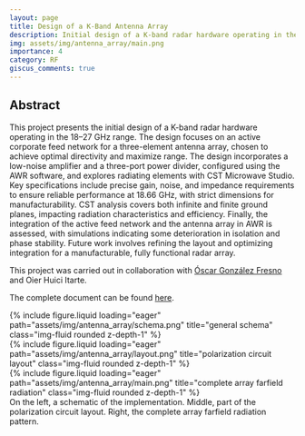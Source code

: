 ```yaml
---
layout: page
title: Design of a K-Band Antenna Array
description: Initial design of a K-band radar hardware operating in the 18–27 GHz range
img: assets/img/antenna_array/main.png
importance: 4
category: RF
giscus_comments: true
---
```


##  Abstract

This project presents the initial design of a K-band radar hardware operating in the 18–27 GHz range. The design focuses on an active corporate feed network for a three-element antenna array, chosen to achieve optimal directivity and maximize range. The design incorporates a low-noise amplifier and a three-port power divider, configured using the AWR software, and explores radiating elements with CST Microwave Studio. Key specifications include precise gain, noise, and impedance requirements to ensure reliable performance at 18.66 GHz, with strict dimensions for manufacturability. CST analysis covers both infinite and finite ground planes, impacting radiation characteristics and efficiency. Finally, the integration of the active feed network and the antenna array in AWR is assessed, with simulations indicating some deterioration in isolation and phase stability. Future work involves refining the layout and optimizing integration for a manufacturable, fully functional radar array. 

This project was carried out in collaboration with [Óscar González Fresno](https://oscgf.github.io/portfolio/) and Oier Huici Itarte.

The complete document can be found [here](https://edgomezg.github.io/assets/pdf/Diseno_array_banda_K.pdf).

<div class="row">
    <div class="col-sm mt-3 mt-md-0">
        {% include figure.liquid loading="eager" path="assets/img/antenna_array/schema.png" title="general schema" class="img-fluid rounded z-depth-1" %}
    </div>
    <div class="col-sm mt-3 mt-md-0">
        {% include figure.liquid loading="eager" path="assets/img/antenna_array/layout.png" title="polarization circuit layout" class="img-fluid rounded z-depth-1" %}
    </div>
    <div class="col-sm mt-3 mt-md-0">
        {% include figure.liquid loading="eager" path="assets/img/antenna_array/main.png" title="complete array farfield radiation" class="img-fluid rounded z-depth-1" %}
    </div>
</div>
<div class="caption">
    On the left, a schematic of the implementation. Middle, part of the polarization circuit layout. Right, the complete array farfield radiation pattern.
</div>